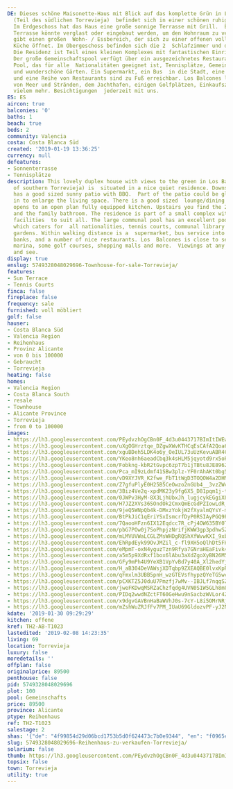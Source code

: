 ```yaml
---
DE: Dieses schöne Maisonette-Haus mit Blick auf das komplette Grün in Los Balcones
  (Teil des südlichen Torrevieja)  befindet sich in einer schönen ruhigen Residenz.
  Im Erdgeschoss hat das Haus eine große sonnige Terrasse mit Grill.  Ein Teil der
  Terrasse könnte verglast oder eingebaut werden, um den Wohnraum zu vergrößern. Es
  gibt einen großen  Wohn- / Essbereich, der sich zu einer offenen voll ausgestatteten
  Küche öffnet. Im Obergeschoss befinden sich die 2  Schlafzimmer und das Familienbad.
  Die Residenz ist Teil eines kleinen Komplexes mit fantastischen Einrichtungen für  alle.
  Der große Gemeinschaftspool verfügt über ein ausgezeichnetes Restaurant / Bar am
  Pool, das für alle  Nationalitäten geeignet ist, Tennisplätze, Gemeinschaftsbibliothek
  und wunderschöne Gärten. Ein Supermarkt, ein Bus  in die Stadt, eine Apotheke, Banken
  und eine Reihe von Restaurants sind zu Fuß erreichbar. Los Balcones liegt in der  Nähe
  von Meer und Stränden, dem Jachthafen, einigen Golfplätzen, Einkaufszentren und
  vielem mehr. Besichtigungen  jederzeit mit uns.
ES: ES
aircon: true
balconies: '0'
baths: 1
beach: true
beds: 2
community: Valencia
costa: Costa Blanca Süd
created: '2019-01-19 13:36:25'
currency: null
defeatures:
- Sonnenterrasse
- Tennisplätze
description: This lovely duplex house with views to the green in Los Balcones (part
  of southern Torrevieja) is  situated in a nice quiet residence. Downstairs the house
  has a good sized sunny patio with BBQ.  Part of the patio could be glazed or built
  in to enlarge the living space. There is a good sized  lounge/dining area which
  opens to an open plan fully equipped kitchen. Upstairs you find the 2  bedrooms
  and the family bathroom. The residence is part of a small complex with fantastic
  facilities  to suit all. The large communal pool has an excellent poolside restaurant/bar
  which caters for  all nationalities, tennis courts, communal library and beautiful
  gardens. Within walking distance is a  supermarket, bus service into Town, pharmacy,
  banks, and a number of nice restaurants. Los  Balcones is close to sea and beaches,the
  marina, some golf courses, shopping malls and more.  Viewings at any time. Come
  and see.
display: true
enslug: 5749328048029696-Townhouse-for-sale-Torrevieja/
features:
- Sun Terrace
- Tennis Courts
finca: false
fireplace: false
frequency: sale
furnished: voll möbliert
golf: false
hauser:
- Costa Blanca Süd
- Valencia Region
- Reihenhaus
- Provinz Alicante
- von 0 bis 100000
- Gebraucht
- Torrevieja
heating: false
homes:
- Valencia Region
- Costa Blanca South
- resale
- Townhouse
- Alicante Province
- Torrevieja
- from 0 to 100000
images:
- https://lh3.googleusercontent.com/PEydvzhOgCBn0F_4d3u0443717BImItIWEwPceHP-vD6b161JCB0N9eac0b6DVI_PWqY4LOLD15o77P3tZ8=w640-rj-e30-l100
- https://lh3.googleusercontent.com/uXgOGHrztqe_DZgwXWvKTHCqEsCAfA2Qoa6YUCs0eGwLFXw25kD3ZkkA-Rze_jeJODmUCGTMrtFn8Y25lGUK=w640-rj-e30-l100
- https://lh3.googleusercontent.com/xguBDeh5LDK4o6y_OeIUL73uUzKevuABR4Cb_UmH4f4wcGOy-JdHF6WL7vh71oqu8f3lDQJsQgElVIrJ3Jw6=w640-rj-e30-l100
- https://lh3.googleusercontent.com/YKeo8nh6aeadCbq3k4sHLM5jqyotd9rx5oRxsJrmq2ocoZRMkUUG6RLYySPiEj-xpWC7g6lG_OK9OpOt7wxb=w640-rj-e30-l100
- https://lh3.googleusercontent.com/Fobkng-kbR2tGvpc6zpT7b1jTBtu8JE8962jVHDivSIHXvUgiUucem3NVDCZuOH5byyOCLx-MeLRoM3WjJo3=w640-rj-e30-l100
- https://lh3.googleusercontent.com/Pca_mI9zLdmf41SBw3plz-YF0rAhAKt0bg5aW7kmJ8FwZz47DxziHZHP3lR0MMIORdmCHmQZgPv48UJhAW-T=w640-rj-e30-l100
- https://lh3.googleusercontent.com/vD9XYJVR_K2fwe_FbT1tWgD3TOQOW4a2DHMg64eq3VpOmkVk4b-TI_dUwKiQArpEPW6tbFTwWO-zuF-TVam_3w=w640-rj-e30-l100
- https://lh3.googleusercontent.com/Z7gfuPlyE0H25B5CeOwzo2nGUb4__3vzZWcg5cIhNP5TQyey3Fo4s4GNWBMJu-lC8N4kE040jF-1a_v29eEc=w640-rj-e30-l100
- https://lh3.googleusercontent.com/3Biz4Ve2q-xpdMK23y9fg6X5_D81pqm1j-t9vj591M57v08hrukhmqWI_srS94VgNsZuwq69lzgf9HvHV9o=w640-rj-e30-l100
- https://lh3.googleusercontent.com/0JWPv3HyM-8X3LjhUbxJh_lugjcykEGgiX8asUzeJsJO93OrSMhW08MgyfI9erojV5oadtf39vLzO159CoH8=w640-rj-e30-l100
- https://lh3.googleusercontent.com/H7JZ2XVs36SOndOk2CmxQmEcGdPZIowLdR_7l3oFavU4lK5iZkwTBY1c7aGDPfcmauvvSpz6BlJklS-qrKDj=w640-rj-e30-l100
- https://lh3.googleusercontent.com/9jeQ5WNpQb4k-DMxzYokjW2fXyalmQYsY-m5O8Mt1CDpBiUwC-JKdvIjP16oIjcrKFYTX5ULLpFzahrJsBnT=w640-rj-e30-l100
- https://lh3.googleusercontent.com/BtPkJiC1qEriYSxIsmcrfDyP0RSIAyPGQ9Pyfrq_5f2gVf1Ws1tkQq53WY3n_2eOW-5vNSRfYdEhoqCZ4Hu2kw=w640-rj-e30-l100
- https://lh3.googleusercontent.com/7QaooHFzn6IX12Eqdcc7R_cPj4OW635BY0TeBL3Ij6STYpYJ5h1TVLwgFpDRN0d2wiZYfvMpM43Iiy7-CY4=w640-rj-e30-l100
- https://lh3.googleusercontent.com/pbG7POw0j7SoPhpjzNrifjKWW3gp3pdhwSZpwFs_43XpQFo3nhZ9FfDLrRci4VWOjGG4XUC1HQ7rT61pTrUV5Q=w640-rj-e30-l100
- https://lh3.googleusercontent.com/mLMVUVWaLCGLZMsWHDgRQShXfWvwKXI_9xbgbALHgp8O3ii0GDzzEZbxJzvvzBFoNkXYqdJN4u8eosEgMDJw=w640-rj-e30-l100
- https://lh3.googleusercontent.com/EhRpdEyk99OvJMZil_c-fl9XH5oQlhDt5FHGP2o7qi7u_rfxVRzUnFN0FBFPtglwTyHaxTP8OpZ9UEw38uDCxw=w640-rj-e30-l100
- https://lh3.googleusercontent.com/eMpmT-oxN4yguzTzn9Rfya7GNraHEaFivk4-OcySaMvlOrgdxoDafgsnZJXbOry77Gm9VTBcS4yv_he0zf0=w640-rj-e30-l100
- https://lh3.googleusercontent.com/a5m5p9XdRxf1box6lAbu3aXdZgoXyBN26M5BEBvtTPt-riO-v3Om3EZe1u3kb8iTRjiSkCDDeRRu3ABteqo=w640-rj-e30-l100
- https://lh3.googleusercontent.com/GFy9mPh4U9YeXB1VpYvBd7y40A_Xl2hedYjs8IDouC1DBql2aQg53BB01rqaSS0CWdONShFRGOjgh9CmONVn=w640-rj-e30-l100
- https://lh3.googleusercontent.com/H_aB304DeVAWsjXDTqbp9ZXEAQBE0lvxKpRI96SEM8qiylDjTEAoUk0a5RGP9lWIZuGUgygjKzmss4oAhnZg=w640-rj-e30-l100
- https://lh3.googleusercontent.com/qFmxlm3UBB5pnH_wzGTEVsfhypzQYeTG5wcc3HVxaaydndc3vtHCH1ZNew4tQHshRr55dOlid2ixUGUU8D8R=w640-rj-e30-l100
- https://lh3.googleusercontent.com/pCXKTZ5J0duU7Pmzfj7wMv--IBJLf7nqqSZSfgTYtuPbuY4Sxb3-BpNH_I0qw2o8nCfvyiCVgV59OoTgIvv5=w640-rj-e30-l100
- https://lh3.googleusercontent.com/jweFKDwqMSRZaChzfqdg4UVN0S1W5GLh8m83hZuBM7FQBbey8ig1Z8buOs8RCxjJTTZeShfETjTyli4hvRRu=w640-rj-e30-l100
- https://lh3.googleusercontent.com/PIDq2wwdNZctFT60GeHwu9nSacbzWVLor4ZKiP7GR7bhBNfI22TMVASkbRpDuTUH5wRRqp-Edjou0dVuQfI=w640-rj-e30-l100
- https://lh3.googleusercontent.com/x9dgvGAVBnHaBaWVhJ0s-7cY-L8i5OMrNRjwGzzVVnuxZptvQ-6_Ma9851aF89BvKibs4rk8NRi6ZOmFICyd=w640-rj-e30-l100
- https://lh3.googleusercontent.com/mZshWuZRJfFv7PM_IUaU69GldozvPF-yJ2NKwE2u0wJKtY-a50GKn-Uuybi51XU-uFTMLzVnc2gyadf3IeYv=w640-rj-e30-l100
kdate: '2019-01-30 09:29:29'
kitchen: offene
kref: TH2-AB-T1023
lastedited: '2019-02-08 14:23:35'
living: 69
location: Torrevieja
luxury: false
moredetails: ''
offplan: false
originalprice: 89500
penthouse: false
pid: 5749328048029696
plot: 100
pool: Gemeinschafts
price: 89500
province: Alicante
ptype: Reihenhaus
ref: TH2-T1023
salestage: 2
shas: '{"de": "4f99854d29d06bcd1753b5d0f624473c7b0e9344", "en": "f0965edc9ab899d6aa372c470e333be6b38d9020"}'
slug: 5749328048029696-Reihenhaus-zu-verkaufen-Torrevieja/
solarium: false
thumb: https://lh3.googleusercontent.com/PEydvzhOgCBn0F_4d3u0443717BImItIWEwPceHP-vD6b161JCB0N9eac0b6DVI_PWqY4LOLD15o77P3tZ8=w400-h240-n-rj-e30-l100
topsix: false
town: Torrevieja
utility: true
---
```

